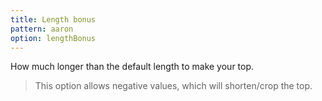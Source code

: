 ```yaml
---
title: Length bonus
pattern: aaron
option: lengthBonus
---
```

How much longer than the default length to make your top.

> This option allows negative values, which will shorten/crop the top.

